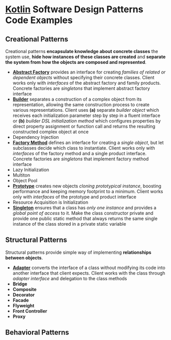 # [Kotlin](https://kotlinlang.org/) Software Design Patterns Code Examples

## Creational Patterns

Creational patterns **encapsulate knowledge about concrete classes** the system use, **hide how instances of these
classes are created** and **separate the system from how the objects are composed and represented**.

- [**Abstract Factory**](src/main/kotlin/org/vld/sdp/creational/AbstractFactory.kt) provides an interface for creating
*families of related or dependent objects* without specifying their concrete classes. Client works only with
*interfaces* of the abstract factory and family products. Concrete factories are *singletons* that implement abstract
factory interface
- [**Builder**](src/main/kotlin/org/vld/sdp/creational/Builder.kt) separates a construction of a complex object from its
representation, allowing the same construction process to create various representations. Client uses **(a)** separate
*builder object* which receives each initialization parameter step by step in a fluent interface or **(b)** *builder DSL
initialization method* which configures properties by direct property assignment or function call and returns the
resulting constructed complex object at once
- Dependency Injection
- [**Factory Method**](src/main/kotlin/org/vld/sdp/creational/FactoryMethod.kt) defines an interface for creating a
*single object*, but let subclasses decide which class to instantiate. Client works only with *interfaces* of the
factory method and a single product interface. Concrete factories are *singletons* that implement factory method
interface
- Lazy Initialization
- Multiton
- Object Pool
- [**Prototype**](src/main/kotlin/org/vld/sdp/creational/Prototype.kt) creates new objects *cloning prototypical
instance*, boosting performance and keeping memory footprint to a minimum. Client works only with *interfaces* of the
prototype and product interface
- Resource Acquisition is Initialization
- [**Singleton**](src/main/kotlin/org/vld/sdp/creational/Singleton.kt) ensures that a class has *only one instance* and
provides a *global point of access* to it. Make the class constructor private and provide one public static method that
always returns the same single instance of the class stored in a private static variable

## Structural Patterns

Structural patterns provide simple way of implementing **relationships between objects**.

- [**Adapter**](src/main/kotlin/org/vld/sdp/structural/Adapter.kt) converts the interface of a class without 
modifying its code into another interface that client expects. Client works with the class through *adapter interface* 
and delegation to the class methods
- **Bridge**
- **Composite**
- **Decorator**
- **Facade**
- **Flyweight**
- **Front Controller**
- **Proxy**

## Behavioral Patterns

